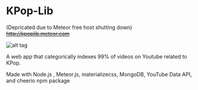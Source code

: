 # KPop-Lib
(Depricated due to Meteor free host shutting down)
~~http://kpoplib.meteor.com~~

![alt tag](http://i.imgur.com/qPEDm01.png)

A web app that categorically indexes 99% of videos on Youtube related to KPop. 

Made with Node.js , Meteor.js, materializecss, MongoDB, YouTube Data API, and cheerio npm package 


